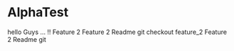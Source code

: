 # AlphaTest


hello Guys ... !! Feature 2 
Feature 2 Readme git checkout feature_2 
Feature 2 Readme git 
